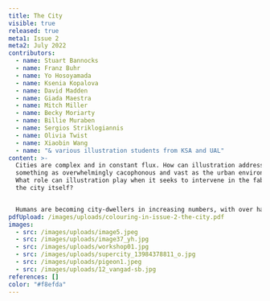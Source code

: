 ```yaml
---
title: The City
visible: true
released: true
meta1: Issue 2
meta2: July 2022
contributors:
  - name: Stuart Bannocks
  - name: Franz Buhr
  - name: Yo Hosoyamada
  - name: Ksenia Kopalova
  - name: David Madden
  - name: Giada Maestra
  - name: Mitch Miller
  - name: Becky Moriarty
  - name: Billie Muraben
  - name: Sergios Striklogiannis
  - name: Olivia Twist
  - name: Xiaobin Wang
  - name: "& various illustration students from KSA and UAL"
content: >-
  Cities are complex and in constant flux. How can illustration address
  something as overwhelmingly cacophonous and vast as the urban environment?
  What role can illustration play when it seeks to intervene in the fabric of
  the city itself? 


  Humans are becoming city-dwellers in increasing numbers, with over half of us worldwide living in a city today. Cities offer many ecological, cultural, economic and social benefits. However, their shortcomings are also significant, such as pollution, cost of living, quality of life and imbalances of power. In our second issue of Colouring In we tackle the relationship between illustration and the city: from street art to urban mapping, representations of fictional cities to the visual dérive, we explore illustrative strategies to draw out urban histories, reveal city dwellers’ struggles for space and visibility, and present polyvocal narratives that uphold the vitality and richness of our urban environments.
pdfUpload: /images/uploads/colouring-in-issue-2-the-city.pdf
images:
  - src: /images/uploads/image5.jpeg
  - src: /images/uploads/image37_yh.jpg
  - src: /images/uploads/workshop01.jpg
  - src: /images/uploads/supercity_13984378811_o.jpg
  - src: /images/uploads/pigeon1.jpeg
  - src: /images/uploads/12_vangad-sb.jpg
references: []
color: "#f8efda"
---
```


